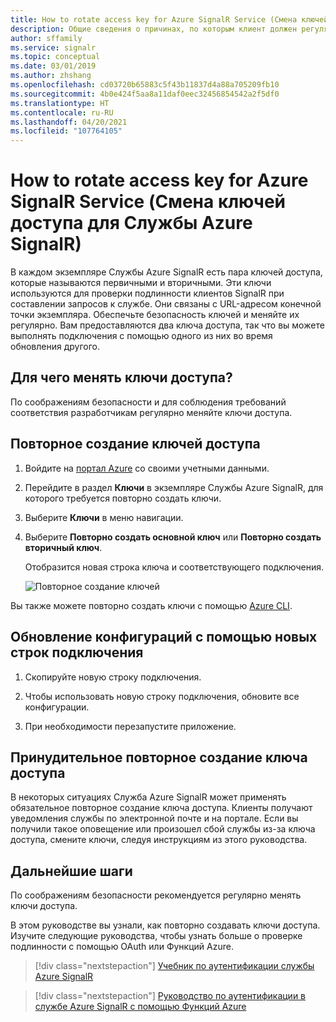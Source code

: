 ```yaml
---
title: How to rotate access key for Azure SignalR Service (Смена ключей доступа для Службы Azure SignalR)
description: Общие сведения о причинах, по которым клиент должен регулярно менять ключи доступа, и способах выполнения замены с помощью графического пользовательского интерфейса портала Azure и Azure CLI.
author: sffamily
ms.service: signalr
ms.topic: conceptual
ms.date: 03/01/2019
ms.author: zhshang
ms.openlocfilehash: cd03720b65883c5f43b11837d4a88a705209fb10
ms.sourcegitcommit: 4b0e424f5aa8a11daf0eec32456854542a2f5df0
ms.translationtype: HT
ms.contentlocale: ru-RU
ms.lasthandoff: 04/20/2021
ms.locfileid: "107764105"
---
```

# <a name="how-to-rotate-access-key-for-azure-signalr-service"></a>How to rotate access key for Azure SignalR Service (Смена ключей доступа для Службы Azure SignalR)

В каждом экземпляре Службы Azure SignalR есть пара ключей доступа, которые называются первичными и вторичными. Эти ключи используются для проверки подлинности клиентов SignalR при составлении запросов к службе. Они связаны с URL-адресом конечной точки экземпляра. Обеспечьте безопасность ключей и меняйте их регулярно. Вам предоставляются два ключа доступа, так что вы можете выполнять подключения с помощью одного из них во время обновления другого.

## <a name="why-rotate-access-keys"></a>Для чего менять ключи доступа?

По соображениям безопасности и для соблюдения требований соответствия разработчикам регулярно меняйте ключи доступа.

## <a name="regenerate-access-keys"></a>Повторное создание ключей доступа

1. Войдите на [портал Azure](https://portal.azure.com/) со своими учетными данными.

1. Перейдите в раздел **Ключи** в экземпляре Службы Azure SignalR, для которого требуется повторно создать ключи.

1. Выберите **Ключи** в меню навигации.

1. Выберите **Повторно создать основной ключ** или **Повторно создать вторичный ключ**.

   Отобразится новая строка ключа и соответствующего подключения.

   ![Повторное создание ключей](media/signalr-howto-key-rotation/regenerate-keys.png)

Вы также можете повторно создать ключи с помощью [Azure CLI](/cli/azure/signalr/key#az_signalr_key_renew).

## <a name="update-configurations-with-new-connection-strings"></a>Обновление конфигураций с помощью новых строк подключения

1. Скопируйте новую строку подключения.

1. Чтобы использовать новую строку подключения, обновите все конфигурации.

1. При необходимости перезапустите приложение.

## <a name="forced-access-key-regeneration"></a>Принудительное повторное создание ключа доступа

В некоторых ситуациях Служба Azure SignalR может применять обязательное повторное создание ключа доступа. Клиенты получают уведомления службы по электронной почте и на портале. Если вы получили такое оповещение или произошел сбой службы из-за ключа доступа, смените ключи, следуя инструкциям из этого руководства.

## <a name="next-steps"></a>Дальнейшие шаги

По соображениям безопасности рекомендуется регулярно менять ключи доступа.

В этом руководстве вы узнали, как повторно создавать ключи доступа. Изучите следующие руководства, чтобы узнать больше о проверке подлинности с помощью OAuth или Функций Azure.

> [!div class="nextstepaction"]
> [Учебник по аутентификации службы Azure SignalR](./signalr-concept-authenticate-oauth.md)

> [!div class="nextstepaction"]
> [Руководство по аутентификации в службе Azure SignalR с помощью Функций Azure](./signalr-tutorial-authenticate-azure-functions.md)
